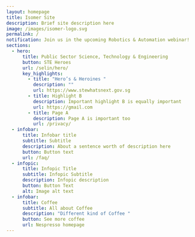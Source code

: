 ```yaml
---
layout: homepage
title: Isomer Site
description: Brief site description here
image: /images/isomer-logo.svg
permalink: /
notification: Join us in the upcoming Robotics & Automation webinar!
sections:
  - hero:
      title: Public Sector Science, Technology & Engineering
      button: STE Heroes
      url: /selin/hero/
      key_highlights:
        - title: "Hero’s & Heroines "
          description: ""
          url: https://www.stewhatsnext.gov.sg
        - title: Highlight B
          description: Important highlight B is equally important
          url: https://gmail.com
        - title: Page A
          description: Page A is important too
          url: /privacy/
  - infobar:
      title: Infobar title
      subtitle: Subtitle
      description: About a sentence worth of description here
      button: Button text
      url: /faq/
  - infopic:
      title: Infopic Title
      subtitle: Infopic Subtitle
      description: Infopic description
      button: Button Text
      alt: Image alt text
  - infobar:
      title: Coffee
      subtitle: All about Coffee
      description: "Different kind of Coffee "
      button: See more coffee
      url: Nespresso homepage
---
```

